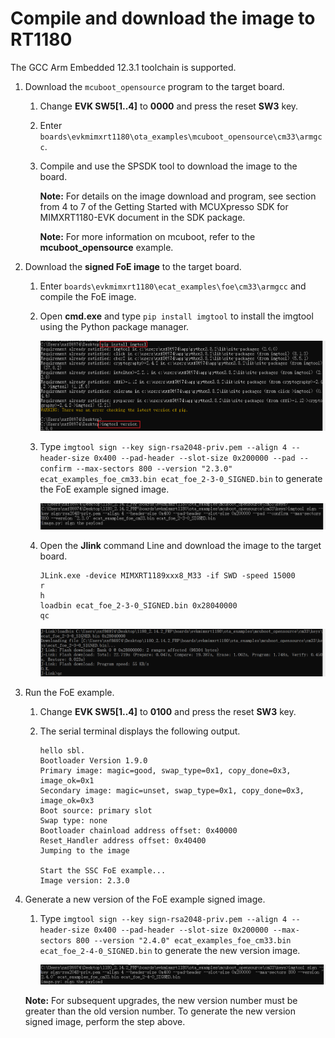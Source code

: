 # Compile and download the image to RT1180

The GCC Arm Embedded 12.3.1 toolchain is supported.

1.  Download the `mcuboot_opensource` program to the target board.
    1.  Change **EVK SW5\[1..4\]** to **0000** and press the reset **SW3** key.
    2.  Enter `boards\evkmimxrt1180\ota_examples\mcuboot_opensource\cm33\armgcc`.
    3.  Compile and use the SPSDK tool to download the image to the board.

        **Note:** For details on the image download and program, see section from 4 to 7 of the Getting Started with MCUXpresso SDK for MIMXRT1180-EVK document in the SDK package.

        **Note:** For more information on mcuboot, refer to the **mcuboot\_opensource** example.

2.  Download the **signed FoE image** to the target board.
    1.  Enter `boards\evkmimxrt1180\ecat_examples\foe\cm33\armgcc` and compile the FoE image.
    2.  Open **cmd.exe** and type `pip install imgtool` to install the imgtool using the Python package manager.

        ![](../images/image19.png "Install the imgtool")

    3.  Type `imgtool sign --key sign-rsa2048-priv.pem --align 4 --header-size 0x400 --pad-header --slot-size 0x200000 --pad --confirm --max-sectors 800 --version "2.3.0" ecat_examples_foe_cm33.bin ecat_foe_2-3-0_SIGNED.bin` to generate the FoE example signed image.

        ![](../images/image20.png "Generate the FoE example signed image")

    4.  Open the **Jlink** command Line and download the image to the target board.

        ```
        JLink.exe -device MIMXRT1189xxx8_M33 -if SWD -speed 15000
        r 
        h
        loadbin ecat_foe_2-3-0_SIGNED.bin 0x28040000
        qc
        ```

        ![](../images/image21.png "Download the image to the target board")

3.  Run the FoE example.
    1.  Change **EVK SW5\[1..4\]** to **0100** and press the reset **SW3** key.
    2.  The serial terminal displays the following output.

        ```
        hello sbl.
        Bootloader Version 1.9.0
        Primary image: magic=good, swap_type=0x1, copy_done=0x3, image_ok=0x1
        Secondary image: magic=unset, swap_type=0x1, copy_done=0x3, image_ok=0x3
        Boot source: primary slot
        Swap type: none
        Bootloader chainload address offset: 0x40000
        Reset_Handler address offset: 0x40400
        Jumping to the image
        
        Start the SSC FoE example...
        Image version: 2.3.0
        ```

4.  Generate a new version of the FoE example signed image.

    1.  Type `imgtool sign --key sign-rsa2048-priv.pem --align 4 --header-size 0x400 --pad-header --slot-size 0x200000 --max-sectors 800 --version "2.4.0" ecat_examples_foe_cm33.bin ecat_foe_2-4-0_SIGNED.bin` to generate the new version image.

        ![](../images/image22.png "Generate a new version of the FoE example signed image")

    **Note:** For subsequent upgrades, the new version number must be greater than the old version number. To generate the new version signed image, perform the step above.


